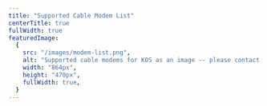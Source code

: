 ```yaml
---
title: "Supported Cable Modem List"
centerTitle: true
fullWidth: true
featuredImage:
  {
    src: "/images/modem-list.png",
    alt: "Supported cable modems for KOS as an image -- please contact us if you require this list in text format.",
    width: "864px",
    height: "470px",
    fullWidth: true,
  }
---
```

